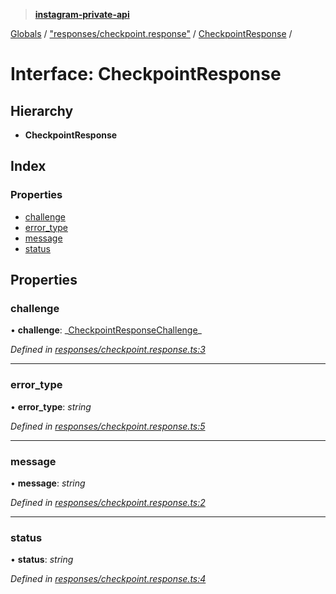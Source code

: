 > **[instagram-private-api](../README.md)**

[Globals](../README.md) / ["responses/checkpoint.response"](../modules/_responses_checkpoint_response_.md) / [CheckpointResponse](_responses_checkpoint_response_.checkpointresponse.md) /

# Interface: CheckpointResponse

## Hierarchy

- **CheckpointResponse**

## Index

### Properties

- [challenge](_responses_checkpoint_response_.checkpointresponse.md#challenge)
- [error_type](_responses_checkpoint_response_.checkpointresponse.md#error_type)
- [message](_responses_checkpoint_response_.checkpointresponse.md#message)
- [status](_responses_checkpoint_response_.checkpointresponse.md#status)

## Properties

### challenge

• **challenge**: _[CheckpointResponseChallenge](\_responses_checkpoint_response_.checkpointresponsechallenge.md)\_

_Defined in [responses/checkpoint.response.ts:3](https://github.com/realinstadude/instagram-private-api/blob/4ae8fec/src/responses/checkpoint.response.ts#L3)_

---

### error_type

• **error_type**: _string_

_Defined in [responses/checkpoint.response.ts:5](https://github.com/realinstadude/instagram-private-api/blob/4ae8fec/src/responses/checkpoint.response.ts#L5)_

---

### message

• **message**: _string_

_Defined in [responses/checkpoint.response.ts:2](https://github.com/realinstadude/instagram-private-api/blob/4ae8fec/src/responses/checkpoint.response.ts#L2)_

---

### status

• **status**: _string_

_Defined in [responses/checkpoint.response.ts:4](https://github.com/realinstadude/instagram-private-api/blob/4ae8fec/src/responses/checkpoint.response.ts#L4)_
